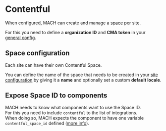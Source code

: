 # Contentful

When configured, MACH can create and manage a [space](https://www.contentful.com/help/spaces-and-organizations/) per site.

For this you need to define a **organization ID** and **CMA token** in your [general config](../syntax.md#contentful).

## Space configuration

Each site can have their own Contentful Space.

You can define the name of the space that needs to be created in your [site configuration](../syntax.md#contentful_1) by giving it a **name** and optionally set a custom **default locale**.

## Expose Space ID to components

MACH needs to know what components want to use the Space ID.  
For this you need to include `contentful` to the list of integrations.  
When doing so, MACH expects the component to have one variable `contentful_space_id` defined ([more info](../components/structure.md#contentful)).